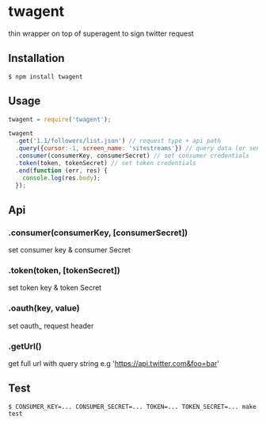 # twagent

thin wrapper on top of superagent to sign twitter request

## Installation

    $ npm install twagent

## Usage

```js
twagent = require('twagent');

twagent
  .get('1.1/followers/list.json') // request type + api path
  .query({cursor:-1, screen_name: 'sitestreams'}) // query data (or send for post data)
  .consumer(consumerKey, consumerSecret) // set consumer credentials
  .token(token, tokenSecret) // set token credentials
  .end(function (err, res) {
    console.log(res.body);
  });
```

## Api

### .consumer(consumerKey, [consumerSecret])

set consumer key & consumer Secret

### .token(token, [tokenSecret])

set token key & token Secret

### .oauth(key, value)

set oauth_<key> request header

### .getUrl()

get full url with query string e.g 'https://api.twitter.com&foo=bar'

## Test

    $ CONSUMER_KEY=... CONSUMER_SECRET=... TOKEN=... TOKEN_SECRET=... make test